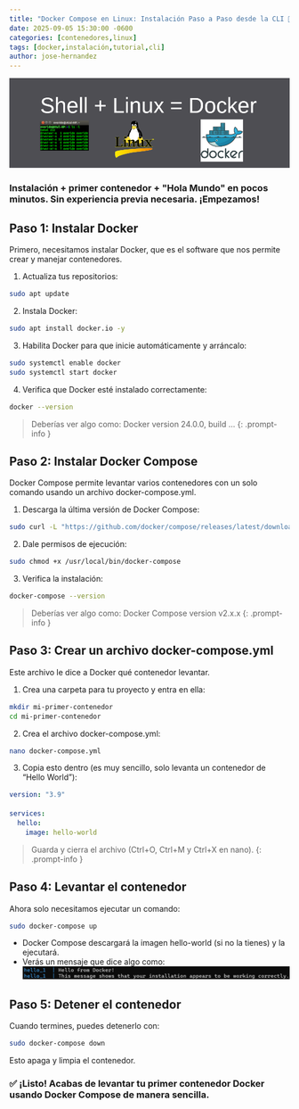 ```yaml
---
title: "Docker Compose en Linux: Instalación Paso a Paso desde la CLI 🐳"
date: 2025-09-05 15:30:00 -0600
categories: [contenedores,linux]
tags: [docker,instalación,tutorial,cli]
author: jose-hernandez
---
```


![Linux-Docker](/assets/img/posts/DC-Setup/Inicio.png "Docker Setup Guide")

### Instalación + primer contenedor + "Hola Mundo" en pocos minutos. Sin experiencia previa necesaria. ¡Empezamos!


## Paso 1: Instalar Docker
Primero, necesitamos instalar Docker, que es el software que nos permite crear y manejar contenedores.

1. Actualiza tus repositorios:
```bash
sudo apt update
```

2. Instala Docker:
```bash
sudo apt install docker.io -y
```

3. Habilita Docker para que inicie automáticamente y arráncalo: 
```bash
sudo systemctl enable docker
sudo systemctl start docker
```

4. Verifica que Docker esté instalado correctamente:
```bash
docker --version
```
> Deberías ver algo como: Docker version 24.0.0, build ...
{: .prompt-info }

## Paso 2: Instalar Docker Compose
Docker Compose permite levantar varios contenedores con un solo comando usando un archivo docker-compose.yml.

1. Descarga la última versión de Docker Compose:
```bash
sudo curl -L "https://github.com/docker/compose/releases/latest/download/docker-compose-$(uname -s)-$(uname -m)" -o /usr/local/bin/docker-compose
```

2. Dale permisos de ejecución:
```bash
sudo chmod +x /usr/local/bin/docker-compose
```

3. Verifica la instalación: 
```bash
docker-compose --version
```
> Deberías ver algo como: Docker Compose version v2.x.x
{: .prompt-info }

## Paso 3: Crear un archivo docker-compose.yml 

Este archivo le dice a Docker qué contenedor levantar.

1. Crea una carpeta para tu proyecto y entra en ella:
```bash
mkdir mi-primer-contenedor
cd mi-primer-contenedor
```

2. Crea el archivo docker-compose.yml:
```bash
nano docker-compose.yml
```

3. Copia esto dentro (es muy sencillo, solo levanta un contenedor de “Hello World”):
```yaml
version: "3.9"

services:
  hello:
    image: hello-world
```
>Guarda y cierra el archivo (Ctrl+O, Ctrl+M y Ctrl+X en nano).
{: .prompt-info }

## Paso 4: Levantar el contenedor

Ahora solo necesitamos ejecutar un comando:
```bash
sudo docker-compose up
```
- Docker Compose descargará la imagen hello-world (si no la tienes) y la ejecutará.
- Verás un mensaje que dice algo como:
![Hello-World!](/assets/img/posts/DC-Setup/hello-world!.png "HelloWorld Success")

## Paso 5: Detener el contenedor

Cuando termines, puedes detenerlo con:
```bash
sudo docker-compose down
```
Esto apaga y limpia el contenedor.

### ✅ ¡Listo! Acabas de levantar tu primer contenedor Docker usando Docker Compose de manera sencilla.